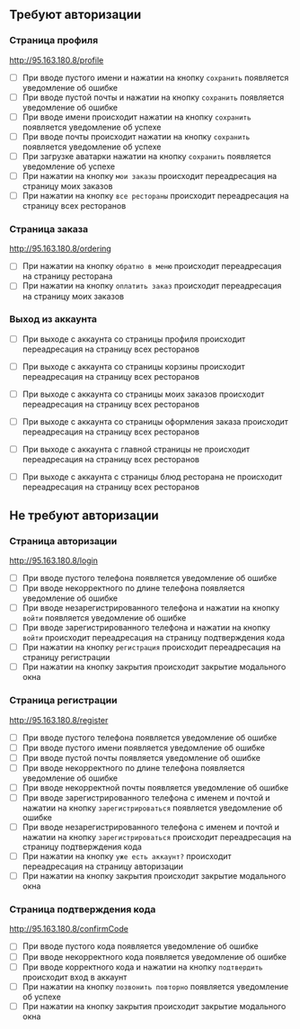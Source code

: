 ## Требуют авторизации

### Страница профиля
http://95.163.180.8/profile
- [ ] При вводе пустого имени и нажатии на кнопку `сохранить` появляется уведомление об ошибке
- [ ] При вводе пустой почты и нажатии на кнопку `сохранить` появляется уведомление об ошибке
- [ ] При вводе имени происходит нажатии на кнопку `сохранить` появляется уведомление об успехе
- [ ] При вводе почты происходит нажатии на кнопку `сохранить` появляется уведомление об успехе
- [ ] При загрузке аватарки нажатии на кнопку `сохранить` появляется уведомление об успехе
- [ ] При нажатии на кнопку `мои заказы` происходит переадресация на страницу моих заказов
- [ ] При нажатии на кнопку `все рестораны` происходит переадресация на страницу всех ресторанов

### Страница заказа
http://95.163.180.8/ordering
- [ ] При нажатии на кнопку `обратно в меню` происходит переадресация на страницу ресторана
- [ ] При нажатии на кнопку `оплатить заказ` происходит переадресация на страницу моих заказов

### Выход из аккаунта

- [ ] При выходе с аккаунта со страницы профиля происходит переадресация на страницу всех ресторанов
- [ ] При выходе с аккаунта со страницы корзины происходит переадресация на страницу всех ресторанов
- [ ] При выходе с аккаунта со страницы моих заказов происходит переадресация на страницу всех ресторанов
- [ ] При выходе с аккаунта со страницы оформления заказа происходит переадресация на страницу всех ресторанов
- [ ] При выходе с аккаунта с главной страницы не происходит переадресация на страницу всех ресторанов
- [ ] При выходе с аккаунта с страницы блюд ресторана не происходит переадресация на страницу всех ресторанов


## Не требуют авторизации

### Страница авторизации
http://95.163.180.8/login
- [ ] При вводе пустого телефона появляется уведомление об ошибке
- [ ] При вводе некорректного по длине телефона появляется уведомление об ошибке
- [ ] При вводе незарегистрированного телефона и нажатии на кнопку `войти` появляется уведомление об ошибке
- [ ] При вводе зарегистрированного телефона и нажатии на кнопку `войти` происходит переадресация на страницу подтверждения кода
- [ ] При нажатии на кнопку `регистрация` происходит переадресация на страницу регистрации
- [ ] При нажатии на кнопку закрытия происходит закрытие модального окна

### Страница регистрации
http://95.163.180.8/register
- [ ] При вводе пустого телефона появляется уведомление об ошибке
- [ ] При вводе пустого имени появляется уведомление об ошибке
- [ ] При вводе пустой почты появляется уведомление об ошибке
- [ ] При вводе некорректного по длине телефона появляется уведомление об ошибке
- [ ] При вводе некорректной почты появляется уведомление об ошибке
- [ ] При вводе зарегистрированного телефона с именем и почтой и нажатии на кнопку `зарегистрироваться` появляется уведомление об ошибке
- [ ] При вводе незарегистрированного телефона с именем и почтой и нажатии на кнопку `зарегистрироваться` происходит переадресация на страницу подтверждения кода
- [ ] При нажатии на кнопку `уже есть аккаунт?` происходит переадресация на страницу авторизации
- [ ] При нажатии на кнопку закрытия происходит закрытие модального окна

### Страница подтверждения кода
http://95.163.180.8/confirmCode
- [ ] При вводе пустого кода появляется уведомление об ошибке
- [ ] При вводе некорректного кода появляется уведомление об ошибке
- [ ] При вводе корректного кода и нажатии на кнопку `подтвердить` происходит вход в аккаунт
- [ ] При нажатии на кнопку `позвонить повторно` появляется уведомление об успехе
- [ ] При нажатии на кнопку закрытия происходит закрытие модального окна
